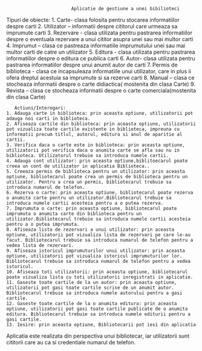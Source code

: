                             Aplicatie de gestiune a unei bibilioteci


Tipuri de obiecte:
    1. Carte- clasa folosita pentru stocarea informatiilor despre carti
    2. Utilizator – informatii despre cititorul care urmeaza sa imprumute carti
    3. Rezervare -  clasa utilizata pentru pastrarea informatiilor despre o eventuala rezervare a unui cititor asupra unei sau mai multor carti
    4. Imprumut – clasa ce pastreaza informatiile imprumutului unei sau mai multor carti de catre un utilizator
    5. Editura -  clasa utilizata pentru pastrarea informatiilor despre o editura ce publica carti
    6. Autor-  clasa utilizata pentru pastrarea informatiilor despre unui anumit autor de carti
    7. Permis de biblioteca -  clasa ce incapsuleaza informatiile unui utilizator, care in plus ii ofera dreptul acestuia sa imprumute si sa rezerve carti
    8. Manual – clasa ce stocheaza informatii despre o carte didiactica( mostenita din clasa Carte)
    9. Revista – clasa ce stocheaza informatii despre o carte comerciala(mostenita din clasa Carte)
    
    
       Actiuni/Interogari:
    1. Adauga carte in biblioteca: prin aceasta optiune, utilizatorii pot adauga noi carti in biblioteca. 
    2. Afiseaza cartile din biblioteca: prin aceasta optiune, utilizatorii pot vizualiza toate cartile existente in biblioteca, impreuna cu informatii precum titlul, autorul, editura si anul de aparitie al cartii.
    3. Verifica daca o carte este in biblioteca: prin aceasta optiune, utilizatorii pot verifica daca o anumita carte se afla sau nu in biblioteca. Utilizatorul trebuie sa introduca numele cartii.
    4. Adauga cont utilizator: prin aceasta optiune,biblitoecarul poate creea un cont de utilizator in aplicatia Biblioteca..
    5. Creeaza permis de biblioteca pentru un utilizator: prin aceasta optiune, bibliotecarul poate crea un permis de biblioteca pentru un utilizator. Pentru a crea un permis, bibliotecarul trebuie sa introduca numarul de telefon.
    6. Rezerva o carte: prin aceasta optiune, bibliotecarul poate rezerva o anumita carte pentru un utilizator.Bibliotecarul trebuie sa introduca numele cartii acesteia pentru a o putea rezerva.
    7. Imprumuta o carte: prin aceasta optiune, bibliotecarul poate imprumuta o anumita carte din biblioteca pentru un utilizator.Bibliotecarul trebuie sa introduca numele cartii acesteia pentru a o putea imprumuta.
    8. Afiseaza lista de rezervari a unui utilizator: prin aceasta optiune, utilizatorii pot vizualiza lista de rezervari pe care le-au facut. Bibliotecarul trebuie sa introduca numarul de telefon pentru a vedea lista de rezervari.
    9. Afiseaza istoricul imprumuturilor unui utilizator: prin aceasta optiune, utilizatorii pot vizualiza istoricul imprumuturilor lor. Bibliotecarul trebuie sa introduca numarul de telefon pentru a vedea istoricul.
    10. Afiseaza toti utilizatorii: prin aceasta optiune, bibliotecarul poate vizualiza lista cu toti utilizatorii inregistrati in aplicatie.
    11. Gaseste toate cartile de la un autor: prin aceasta optiune, utilizatorii pot gasi toate cartile scrise de un anumit autor. Bibliotecarul trebuie sa introduca numele autorului pentru a gasi cartile.
    12. Gaseste toate cartile de la o anumita editura: prin aceasta optiune, utilizatorii pot gasi toate cartile publicate de o anumita editura. Bibliotecarul trebuie sa introduca numele editurii pentru a gasi cartile.
    13. Iesire: prin aceasta optiune, Bibliotecarii pot iesi din aplicatia
Aplicatia este realizata din perspectiva unui bibliotecar, iar utilizatorii sunt cititorii care au ca si credentiale numarul de telefon.
